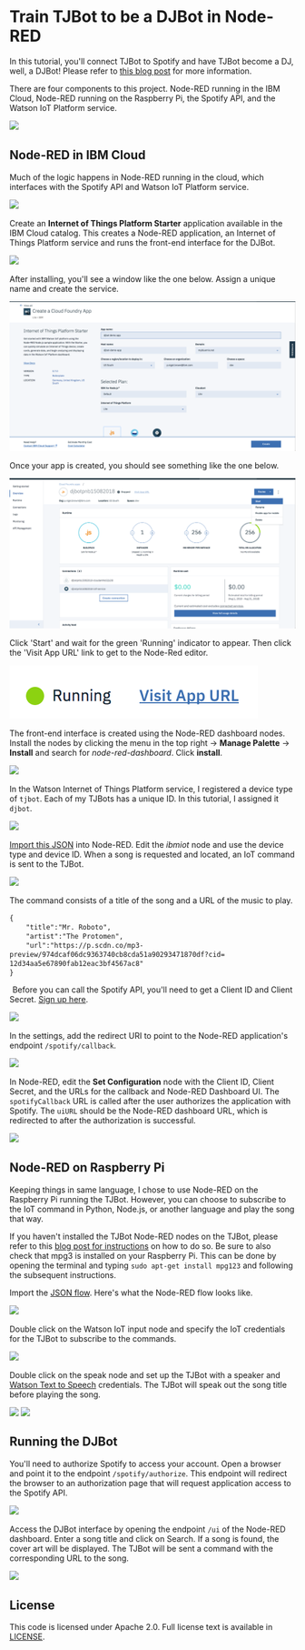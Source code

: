 # Train TJBot to be a DJBot in Node-RED

In this tutorial, you'll connect TJBot to Spotify and have TJBot become a DJ, well, a DJBot! Please refer to [this blog post](https://medium.com/@jeancarlbisson/train-tjbot-to-be-a-djbot-in-node-red-6b80d0552ea6) for more information.

There are four components to this project. Node-RED running in the IBM Cloud, Node-RED running on the Raspberry Pi, the Spotify API, and the Watson IoT Platform service.

![](assets/architecture.png)

## Node-RED in IBM Cloud

Much of the logic happens in Node-RED running in the cloud, which interfaces with the Spotify API and Watson IoT Platform service. 

![](assets/cloudflow.png)

Create an **Internet of Things Platform Starter** application available in the IBM Cloud catalog. This creates a Node-RED application, an Internet of Things Platform service and runs the front-end interface for the DJBot.

![](assets/iottile.png)

After installing, you'll see a window like the one below. Assign a unique name and create the service.

![](assets/create.png)

Once your app is created, you should see something like the one below. 

![](assets/start.png)

Click 'Start' and wait for the green 'Running' indicator to appear. Then click the 'Visit App URL' link to get to the Node-Red editor.

![](assets/running.png)

The front-end interface is created using the Node-RED dashboard nodes. Install the nodes by clicking the menu in the top right -> **Manage Palette** -> **Install** and search for *node-red-dashboard*. Click **install**.

![](assets/installdashboardnodes.png)

In the Watson Internet of Things Platform service, I registered a device type of `tjbot`. Each of my TJBots has a unique ID. In this tutorial, I assigned it `djbot`. 

![](assets/iotplatform.png)

[Import this JSON](assets/cloudflow.json) into Node-RED. Edit the *ibmiot* node and use the device type and device ID. When a song is requested and located, an IoT command is sent to the TJBot.

![](assets/iotcreds.png)

The command consists of a title of the song and a URL of the music to play.

```
{
    "title":"Mr. Roboto",
    "artist":"The Protomen",
    "url":"https://p.scdn.co/mp3-preview/974dcaf06dc9363740cb8cda51a90293471870df?cid= 12d34aa5e67890fab12eac3bf4567ac8"
}
```
 
Before you can call the Spotify API, you'll need to get a Client ID and Client Secret. [Sign up here](https://beta.developer.spotify.com/documentation/web-api).

![](assets/spotifydashboard.png)

In the settings, add the redirect URI to point to the Node-RED application's endpoint `/spotify/callback`.

![](assets/callback.png)

In Node-RED, edit the **Set Configuration** node with the Client ID, Client Secret, and the URLs for the callback and Node-RED Dashboard UI. The `spotifyCallback` URL is called after the user authorizes the application with Spotify. The `uiURL` should be the Node-RED dashboard URL, which is redirected to after the authorization is successful.

![](assets/setconfiguration.png)

## Node-RED on Raspberry Pi

Keeping things in same language, I chose to use Node-RED on the Raspberry Pi running the TJBot. However, you can choose to subscribe to the IoT command in Python, Node.js, or another language and play the song that way.

If you haven't installed the TJBot Node-RED nodes on the TJBot, please refer to this [blog post for instructions](http://ibm.biz/train-tjbot-series) on how to do so. Be sure to also check that mpg3 is installed on your Raspberry Pi. This can be done by opening the terminal and typing ```sudo apt-get install mpg123``` and following the subsequent instructions.

Import the [JSON flow](assets/tjbotflow.json). Here's what the Node-RED flow looks like.

![](assets/tjbotflow.png)

Double click on the Watson IoT input node and specify the IoT credentials for the TJBot to subscribe to the commands.

![](assets/tjbotcreds.png)

Double click on the speak node and set up the TJBot with a speaker and [Watson Text to Speech](https://ibm.biz/catalog-text-to-speech) credentials. The TJBot will speak out the song title before playing the song.

![](assets/tjbotprofile.png)
![](assets/tjbottts.png)

## Running the DJBot

You'll need to authorize Spotify to access your account. Open a browser and point it to the endpoint `/spotify/authorize`. This endpoint will redirect the browser to an authorization page that will request application access to the Spotify API.

![](assets/authorize.png)

Access the DJBot interface by opening the endpoint `/ui` of the Node-RED dashboard. Enter a song title and click on Search. If a song is found, the cover art will be displayed. The TJBot will be sent a command with the corresponding URL to the song.

![](assets/demo.png)

## License

This code is licensed under Apache 2.0. Full license text is available in [LICENSE](LICENSE).
